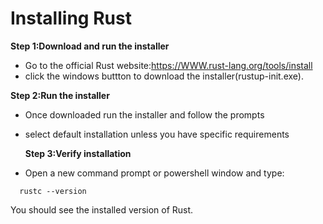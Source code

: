 # Installing Rust
**Step 1:Download and run the installer**
  - Go to the official Rust website:https://WWW.rust-lang.org/tools/install
  - click the windows buttton to download the installer(rustup-init.exe).

  **Step 2:Run the installer**
- Once downloaded run the installer and follow the prompts
- select default installation unless you have specific requirements

  **Step 3:Verify installation**
- Open a new command prompt or powershell window and type:
```
  rustc --version
  ```
  You should see the installed version of Rust.
